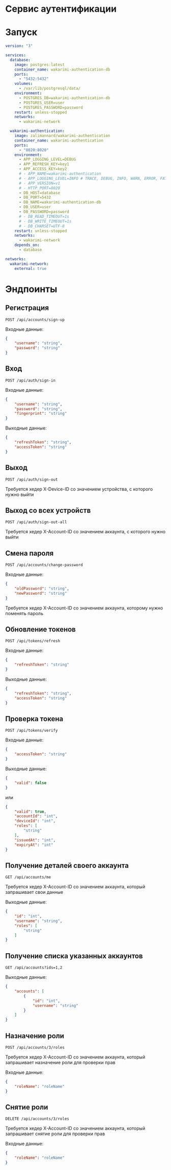 # Сервис аутентификации

# Запуск
```yml
version: "3"

services:
  database:
    image: postgres:latest
    container_name: wakarimi-authentication-db
    ports:
      - "5432:5432"
    volumes:
      - /var/lib/postgresql/data/
    environment:
      - POSTGRES_DB=wakarimi-authentication-db
      - POSTGRES_USER=user
      - POSTGRES_PASSWORD=password
    restart: unless-stopped
    networks:
      - wakarimi-network

  wakarimi-authentication: 
    image: zalimannard/wakarimi-authentication
    container_name: wakarimi-authentication
    ports:
      - "8020:8020"
    environment:
      - APP_LOGGING_LEVEL=DEBUG
      - APP_REFRESH_KEY=key1
      - APP_ACCESS_KEY=key2
      # - APP_NAME=wakarimi-authentication
      # - APP_LOGGING_LEVEL=INFO # TRACE, DEBUG, INFO, WARN, ERROR, FATAL
      # - APP_VERSION=v1
      # - HTTP_PORT=8020
      - DB_HOST=database
      - DB_PORT=5432
      - DB_NAME=wakarimi-authentication-db
      - DB_USER=user
      - DB_PASSWORD=password
      # - DB_READ_TIMEOUT=1s
      # - DB_WRITE_TIMEOUT=1s
      # - DB_CHARSET=UTF-8
    restart: unless-stopped
    networks:
      - wakarimi-network
    depends_on:
      - database

networks:
  wakarimi-network:
    external: true

```
# Эндпоинты

## Регистрация

```
POST /api/accounts/sign-up
```

Входные данные:
```json
{
    "username": "string",
    "password": "string"
}
```

## Вход

```
POST /api/auth/sign-in
```

Входные данные:
```json
{
    "username": "string",
    "password": "string",
    "fingerprint": "string"
}
```

Выходные данные:
```json
{
    "refreshToken": "string",
    "accessToken": "string"
}
```

## Выход

```
POST /api/auth/sign-out
```

Требуется хедер X-Device-ID со значением устройства, с которого нужно выйти

## Выход со всех устройств

```
POST /api/auth/sign-out-all
```

Требуется хедер X-Account-ID со значением аккаунта, с которого нужно выйти

## Смена пароля

```
POST /api/accounts/change-password
```

Входные данные:
```json
{
    "oldPassword": "string",
    "newPassword": "string"
}
```

Требуется хедер X-Account-ID со значением аккаунта, которому нужно поменять пароль

## Обновление токенов

```
POST /api/tokens/refresh
```

Входные данные:
```json
{
    "refreshToken": "string"
}
```

Выходные данные:
```json
{
    "refreshToken": "string",
    "accessToken": "string"
}
```

## Проверка токена

```
POST /api/tokens/verify
```

Входные данные:
```json
{
    "accessToken": "string"
}
```

Выходные данные:
```json
{
    "valid": false
}
```
или
```json
{
    "valid": true,
    "accountId": "int",
    "deviceId": "int",
    "roles": [
        "string"
    ],
    "issuedAt": "int",
    "expiryAt": "int"
}
```

## Получение деталей своего аккаунта

```
GET /api/accounts/me
```

Требуется хедер X-Account-ID со значением аккаунта, который запрашивает свои данные

Выходные данные:
```json
{
    "id": "int",
    "username": "string",
    "roles": [
        "string"
    ]
}
```

## Получение списка указанных аккаунтов

```
GET /api/accounts?ids=1,2
```

Выходные данные:
```json
{
    "accounts": [
        {
            "id": "int",
            "username": "string"
        }
    ]
}
```

## Назначение роли

```
POST /api/accounts/3/roles
```

Требуется хедер X-Account-ID со значением аккаунта, который запрашивает назначение роли для проверки прав

Входные данные:
```json
{
    "roleName": "roleName"
}
```

## Снятие роли

```
DELETE /api/accounts/3/roles
```

Требуется хедер X-Account-ID со значением аккаунта, который запрашивает снятие роли для проверки прав

Входные данные:
```json
{
    "roleName": "roleName"
}
```
